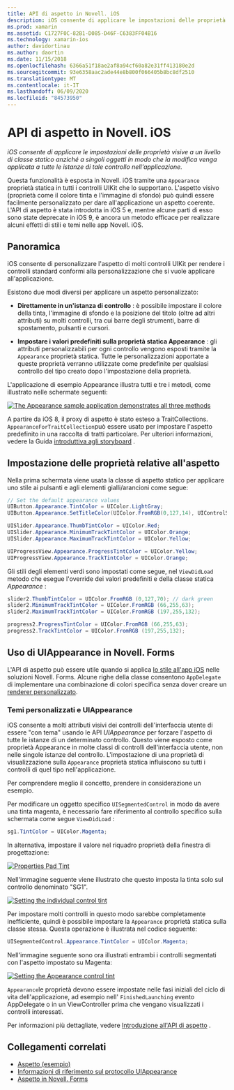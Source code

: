 ```yaml
---
title: API di aspetto in Novell. iOS
description: iOS consente di applicare le impostazioni delle proprietà visive a un livello di classe statico anziché a singoli oggetti in modo che la modifica venga applicata a tutte le istanze di tale controllo nell'applicazione.
ms.prod: xamarin
ms.assetid: C1727F0C-82B1-D085-D46F-C6383FF04B16
ms.technology: xamarin-ios
author: davidortinau
ms.author: daortin
ms.date: 11/15/2018
ms.openlocfilehash: 6366a51f18ae2af8a94cf60a82e31ff413180e2d
ms.sourcegitcommit: 93e6358aac2ade44e8b800f066405b8bc8df2510
ms.translationtype: MT
ms.contentlocale: it-IT
ms.lasthandoff: 06/09/2020
ms.locfileid: "84573950"
---
```

# <a name="appearance-api-in-xamarinios"></a>API di aspetto in Novell. iOS

_iOS consente di applicare le impostazioni delle proprietà visive a un livello di classe statico anziché a singoli oggetti in modo che la modifica venga applicata a tutte le istanze di tale controllo nell'applicazione._

Questa funzionalità è esposta in Novell. iOS tramite una `Appearance` proprietà statica in tutti i controlli UIKit che lo supportano. L'aspetto visivo (proprietà come il colore tinta e l'immagine di sfondo) può quindi essere facilmente personalizzato per dare all'applicazione un aspetto coerente. L'API di aspetto è stata introdotta in iOS 5 e, mentre alcune parti di esso sono state deprecate in iOS 9, è ancora un metodo efficace per realizzare alcuni effetti di stili e temi nelle app Novell. iOS.

## <a name="overview"></a>Panoramica

iOS consente di personalizzare l'aspetto di molti controlli UIKit per rendere i controlli standard conformi alla personalizzazione che si vuole applicare all'applicazione.

Esistono due modi diversi per applicare un aspetto personalizzato:

- **Direttamente in un'istanza di controllo** : è possibile impostare il colore della tinta, l'immagine di sfondo e la posizione del titolo (oltre ad altri attributi) su molti controlli, tra cui barre degli strumenti, barre di spostamento, pulsanti e cursori.

- **Impostare i valori predefiniti sulla proprietà statica Appearance** : gli attributi personalizzabili per ogni controllo vengono esposti tramite la `Appearance` proprietà statica. Tutte le personalizzazioni apportate a queste proprietà verranno utilizzate come predefinite per qualsiasi controllo del tipo creato dopo l'impostazione della proprietà.

L'applicazione di esempio Appearance illustra tutti e tre i metodi, come illustrato nelle schermate seguenti:

[![](introduction-to-the-appearance-api-images/appearance01-sml.png "The Appearance sample application demonstrates all three methods")](introduction-to-the-appearance-api-images/appearance01.png#lightbox)

A partire da iOS 8, il proxy di aspetto è stato esteso a TraitCollections.
 `AppearanceForTraitCollection`può essere usato per impostare l'aspetto predefinito in una raccolta di tratti particolare. Per ulteriori informazioni, vedere la Guida [introduttiva agli storyboard](~/ios/user-interface/storyboards/unified-storyboards.md) .

## <a name="setting-appearance-properties"></a>Impostazione delle proprietà relative all'aspetto

Nella prima schermata viene usata la classe di aspetto statico per applicare uno stile ai pulsanti e agli elementi gialli/arancioni come segue:

```csharp
// Set the default appearance values
UIButton.Appearance.TintColor = UIColor.LightGray;
UIButton.Appearance.SetTitleColor(UIColor.FromRGB(0,127,14), UIControlState.Normal);

UISlider.Appearance.ThumbTintColor = UIColor.Red;
UISlider.Appearance.MinimumTrackTintColor = UIColor.Orange;
UISlider.Appearance.MaximumTrackTintColor = UIColor.Yellow;

UIProgressView.Appearance.ProgressTintColor = UIColor.Yellow;
UIProgressView.Appearance.TrackTintColor = UIColor.Orange;
```

Gli stili degli elementi verdi sono impostati come segue, nel `ViewDidLoad` metodo che esegue l'override dei valori predefiniti e della classe statica *Appearance* :

```csharp
slider2.ThumbTintColor = UIColor.FromRGB (0,127,70); // dark green
slider2.MinimumTrackTintColor = UIColor.FromRGB (66,255,63);
slider2.MaximumTrackTintColor = UIColor.FromRGB (197,255,132);
```

```csharp
progress2.ProgressTintColor = UIColor.FromRGB (66,255,63);
progress2.TrackTintColor = UIColor.FromRGB (197,255,132);
```

## <a name="using-uiappearance-in-xamarinforms"></a>Uso di UIAppearance in Novell. Forms

L'API di aspetto può essere utile quando si applica [lo stile all'app iOS](~/xamarin-forms/platform/ios/formatting.md#uiappearance-api) nelle soluzioni Novell. Forms. Alcune righe della classe consentono `AppDelegate` di implementare una combinazione di colori specifica senza dover creare un [renderer personalizzato](~/xamarin-forms/app-fundamentals/custom-renderer/index.md).

### <a name="custom-themes-and-uiappearance"></a>Temi personalizzati e UIAppearance

iOS consente a molti attributi visivi dei controlli dell'interfaccia utente di essere "con tema" usando le API *UIAppearance* per forzare l'aspetto di tutte le istanze di un determinato controllo. Questo viene esposto come proprietà Appearance in molte classi di controlli dell'interfaccia utente, non nelle singole istanze del controllo. L'impostazione di una proprietà di visualizzazione sulla `Appearance` proprietà statica influiscono su tutti i controlli di quel tipo nell'applicazione.

Per comprendere meglio il concetto, prendere in considerazione un esempio.

Per modificare un oggetto specifico `UISegmentedControl` in modo da avere una tinta magenta, è necessario fare riferimento al controllo specifico sulla schermata come segue `ViewDidLoad` :

```csharp
sg1.TintColor = UIColor.Magenta;
```

In alternativa, impostare il valore nel riquadro proprietà della finestra di progettazione:

[![](introduction-to-the-appearance-api-images/propertiespadtint.png "Properties Pad Tint")](introduction-to-the-appearance-api-images/propertiespadtint.png#lightbox)

Nell'immagine seguente viene illustrato che questo imposta la tinta solo sul controllo denominato "SG1".

[![](introduction-to-the-appearance-api-images/image53.png "Setting the individual control tint")](introduction-to-the-appearance-api-images/image53.png#lightbox)

Per impostare molti controlli in questo modo sarebbe completamente inefficiente, quindi è possibile impostare la `Appearance` proprietà statica sulla classe stessa. Questa operazione è illustrata nel codice seguente:

```csharp
UISegmentedControl.Appearance.TintColor = UIColor.Magenta;
```

Nell'immagine seguente sono ora illustrati entrambi i controlli segmentati con l'aspetto impostato su Magenta:

[![](introduction-to-the-appearance-api-images/image54.png "Setting the Appearance control tint")](introduction-to-the-appearance-api-images/image54.png#lightbox)

`Appearance`le proprietà devono essere impostate nelle fasi iniziali del ciclo di vita dell'applicazione, ad esempio nell' `FinishedLaunching` evento AppDelegate o in un ViewController prima che vengano visualizzati i controlli interessati.

Per informazioni più dettagliate, vedere [Introduzione all'API di aspetto](~/ios/user-interface/ios-ui/introduction-to-the-appearance-api.md) .

## <a name="related-links"></a>Collegamenti correlati

- [Aspetto (esempio)](https://docs.microsoft.com/samples/xamarin/ios-samples/appearance)
- [Informazioni di riferimento sul protocollo UIAppearance](https://developer.apple.com/library/ios/documentation/UIKit/Reference/UIAppearance_Protocol/)
- [Aspetto in Novell. Forms](~/xamarin-forms/platform/ios/formatting.md#uiappearance-api)
